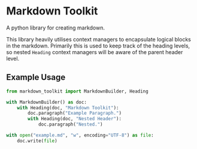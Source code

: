 # Markdown Toolkit
A python library for creating markdown.


This library heavily utilises context managers
        to encapsulate logical blocks in the markdown. Primarily this is used
        to keep track of the heading levels, so nested `Heading` context
        managers will be aware of the parent header level.


## Example Usage


```python
from markdown_toolkit import MarkdownBuilder, Heading

with MarkdownBuilder() as doc:
    with Heading(doc, "Markdown Toolkit"):
        doc.paragraph("Example Paragraph.")
        with Heading(doc, "Nested Header"):
            doc.paragraph("Nested.")

with open("example.md", "w", encoding="UTF-8") as file:
    doc.write(file)
```

